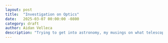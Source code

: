```yaml
---
layout: post
title:  "Investigation on Optics"
date:   2025-03-07 00:00:00 -0800
category: draft
author: Aidan Velleca
description: "Trying to get into astronomy, my musings on what telescope to buy"
---
```


